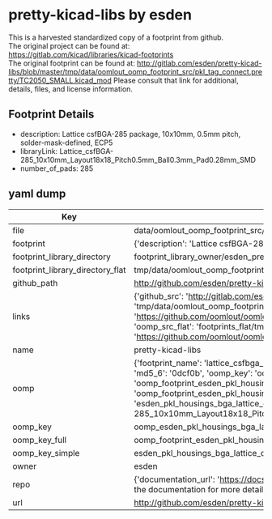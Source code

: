 # pretty-kicad-libs by esden  
This is a harvested standardized copy of a footprint from github.  
The original project can be found at:  
https://gitlab.com/kicad/libraries/kicad-footprints  
The original footprint can be found at:
http://gitlab.com/esden/pretty-kicad-libs/blob/master/tmp/data/oomlout_oomp_footprint_src/pkl_tag_connect.pretty/TC2050_SMALL.kicad_mod
Please consult that link for additional, details, files, and license information.  
## Footprint Details
* description: Lattice csfBGA-285 package, 10x10mm, 0.5mm pitch, solder-mask-defined, ECP5  
* libraryLink: Lattice_csfBGA-285_10x10mm_Layout18x18_Pitch0.5mm_Ball0.3mm_Pad0.28mm_SMD  
* number_of_pads: 285  
## yaml dump  
| Key | Value |  
| --- | --- |  
| file | data/oomlout_oomp_footprint_src/pretty-kicad-libs/pkl_housings_bga.pretty/Lattice_csfBGA-285_10x10mm_Layout18x18_Pitch0.5mm_Ball0.3mm_Pad0.28mm_SMD.kicad_mod |  
| footprint | {'description': 'Lattice csfBGA-285 package, 10x10mm, 0.5mm pitch, solder-mask-defined, ECP5', 'libraryLink': 'Lattice_csfBGA-285_10x10mm_Layout18x18_Pitch0.5mm_Ball0.3mm_Pad0.28mm_SMD', 'number_of_pads': 285} |  
| footprint_library_directory | footprint_library_owner/esden_pretty-kicad-libs |  
| footprint_library_directory_flat | tmp/data/oomlout_oomp_footprint_src/footprints_flat/esden_pkl_housings_bga_lattice_csfbga_285_10x10mm_layout18x18_pitch0_5mm_ball0_3mm_pad0_28mm_smd/working |  
| github_path | http://github.com/esden/pretty-kicad-libs/blob/master/tmp/data/oomlout_oomp_footprint_src/pkl_housings_bga.pretty/Lattice_csfBGA-285_10x10mm_Layout18x18_Pitch0.5mm_Ball0.3mm_Pad0.28mm_SMD.kicad_mod |  
| links | {'github_src': 'http://gitlab.com/esden/pretty-kicad-libs/blob/master/tmp/data/oomlout_oomp_footprint_src/pkl_tag_connect.pretty/TC2050_SMALL.kicad_mod', 'github_src_repo': 'https://gitlab.com/kicad/libraries/kicad-footprints', 'oomp_bot': 'tmp/data/oomlout_oomp_footprint_src/footprints/esden_pkl_housings_bga_lattice_csfbga_285_10x10mm_layout18x18_pitch0_5mm_ball0_3mm_pad0_28mm_smd/working', 'oomp_bot_github': 'https://github.com/oomlout/oomlout_oomp_footprint_bot/tree/main/tmp/data/oomlout_oomp_footprint_src/footprints/esden_pkl_housings_bga_lattice_csfbga_285_10x10mm_layout18x18_pitch0_5mm_ball0_3mm_pad0_28mm_smd/working', 'oomp_src_flat': 'footprints_flat/tmp/data/oomlout_oomp_footprint_src/footprints_flat/esden_pkl_housings_bga_lattice_csfbga_285_10x10mm_layout18x18_pitch0_5mm_ball0_3mm_pad0_28mm_smd/working', 'oomp_src_flat_github': 'https://github.com/oomlout/oomlout_oomp_footprint_src/tree/main/tmp/data/oomlout_oomp_footprint_src/footprints_flat/esden_pkl_housings_bga_lattice_csfbga_285_10x10mm_layout18x18_pitch0_5mm_ball0_3mm_pad0_28mm_smd/working'} |  
| name | pretty-kicad-libs |  
| oomp | {'footprint_name': 'lattice_csfbga_285_10x10mm_layout18x18_pitch0_5mm_ball0_3mm_pad0_28mm_smd', 'library_name': 'pkl_housings_bga', 'md5': '0dcf0b8ee2b25ec070f1898b0731af76', 'md5_10': '0dcf0b8ee2', 'md5_5': '0dcf0', 'md5_6': '0dcf0b', 'oomp_key': 'oomp_esden_pkl_housings_bga_lattice_csfbga_285_10x10mm_layout18x18_pitch0_5mm_ball0_3mm_pad0_28mm_smd', 'oomp_key_extra': 'oomp_footprint_esden_pkl_housings_bga_lattice_csfbga_285_10x10mm_layout18x18_pitch0_5mm_ball0_3mm_pad0_28mm_smd', 'oomp_key_full': 'oomp_footprint_esden_pkl_housings_bga_lattice_csfbga_285_10x10mm_layout18x18_pitch0_5mm_ball0_3mm_pad0_28mm_smd_0dcf0b', 'oomp_key_simple': 'esden_pkl_housings_bga_lattice_csfbga_285_10x10mm_layout18x18_pitch0_5mm_ball0_3mm_pad0_28mm_smd', 'original_filename': 'data/oomlout_oomp_footprint_src/pretty-kicad-libs/pkl_housings_bga.pretty/Lattice_csfBGA-285_10x10mm_Layout18x18_Pitch0.5mm_Ball0.3mm_Pad0.28mm_SMD.kicad_mod', 'owner_name': 'esden'} |  
| oomp_key | oomp_esden_pkl_housings_bga_lattice_csfbga_285_10x10mm_layout18x18_pitch0_5mm_ball0_3mm_pad0_28mm_smd |  
| oomp_key_full | oomp_footprint_esden_pkl_housings_bga_lattice_csfbga_285_10x10mm_layout18x18_pitch0_5mm_ball0_3mm_pad0_28mm_smd |  
| oomp_key_simple | esden_pkl_housings_bga_lattice_csfbga_285_10x10mm_layout18x18_pitch0_5mm_ball0_3mm_pad0_28mm_smd |  
| owner | esden |  
| repo | {'documentation_url': 'https://docs.github.com/rest/overview/resources-in-the-rest-api#rate-limiting', 'message': "API rate limit exceeded for 84.66.142.224. (But here's the good news: Authenticated requests get a higher rate limit. Check out the documentation for more details.)"} |  
| url | http://github.com/esden/pretty-kicad-libs |  

